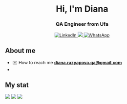 <div id="header" align='center'>
<h1>Hi, I'm Diana</h1>
<h3>QA Engineer from Ufa</h3>
  <a href="https://www.linkedin.com/in/diana-razyapova/">
<img src="https://img.shields.io/badge/LinkedIn-blue?style=for-the-badge&logo=linkedin&logoColor=white" alt="LinkedIn"/>
</a>
   <a href="https://t.me/QA_dianarazyapova">
  <img src="https://img.shields.io/badge/Telegram-2CA5E0?style=for-the-badge&logo=telegram&logoColor=white"
  </a>
     <a href="https://wa.me/79964011474">
  <img src="https://img.shields.io/badge/WhatsApp-25D366?style=for-the-badge&logo=whatsapp&logoColor=white" alt="WhatsApp"/>
</a>
</div>

## About me
- :envelope: How to reach me **diana.razyapova.qa@gmail.com**
- 

## My stat
![](http://github-profile-summary-cards.vercel.app/api/cards/profile-details?username=DianaRazyapova&theme=blueberry)
![](http://github-profile-summary-cards.vercel.app/api/cards/repos-per-language?username=DianaRazyapova&theme=blueberry)
![](http://github-profile-summary-cards.vercel.app/api/cards/stats?username=DianaRazyapova&theme=blueberry)
